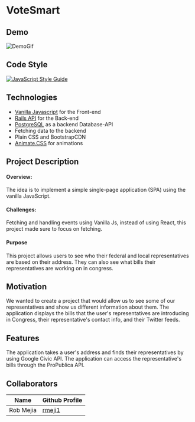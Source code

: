 # VoteSmart

## Demo

![DemoGif](https://github.com/rclarkem/Vote-Smart/blob/master/2020-03-03%2019-14-27.2020-03-03%2019_29_55.gif)


## Code Style
[![JavaScript Style Guide](https://cdn.rawgit.com/standard/standard/master/badge.svg)](https://github.com/standard/standard)

## Technologies
* [Vanilla Javascript](https://developer.mozilla.org/en-US/docs/Web/JavaScript) for the Front-end
* [Rails API](https://rubyonrails.org/) for the Back-end
* [PostgreSQL](https://www.postgresql.org/) as a backend Database-API
* Fetching data to the backend
* Plain CSS and BootstrapCDN
* [Animate.CSS](https://daneden.github.io/animate.css/) for animations

## Project Description

#### Overview: 
The idea is to implement a simple single-page application (SPA) using the vanilla JavaScript.

#### Challenges:
Fetching and handling events using Vanilla Js, instead of using React, this project made sure to focus on fetching.

#### Purpose
This project allows users to see who their federal and local representatives are based on their address. They can also see what bills their representatives are working on in congress. 

## Motivation
We wanted to create a project that would allow us to see some of our representatives and show us different information about them. The application displays the bills that the user's representatives are introducing in Congress, their representative's contact info, and their Twitter feeds.

## Features

The application takes a user's address and finds their representatives by using Google Civic API. The application can access the representative's bills through the ProPublica API.

## Collaborators 
| Name      | Github Profile |
| ----------- | ----------- |
| Rob Mejia      | [rmeji1 ](https://github.com/rmeji1) |


